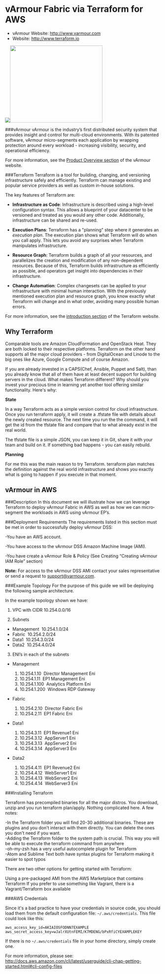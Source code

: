 vArmour Fabric via Terraform for AWS
=========

- vArmour Website: http://www.varmour.com
- Website: http://www.terraform.io

<img src="http://allegiscap.com/wp-content/uploads/2015/03/vArmour-Logo-Color1.jpg" /><img src="https://xebialabs.com/assets/files/plugins/terraform.jpg" width="300" height="250" />

###vArmour
vArmour is the industry’s first distributed security system that provides insight and control for multi-cloud environments. With its patented software, vArmour micro-segments each application by wrapping protection around every workload - increasing visibility, security, and operational efficiency.

For more information, see the [Product Overview section](https://www.varmour.com/product/overview) of the vArmour website.

###Terraform
Terraform is a tool for building, changing, and versioning infrastructure safely and efficiently. Terraform can manage existing and popular service providers as well as custom in-house solutions.

The key features of Terraform are:

- **Infrastructure as Code**: Infrastructure is described using a high-level configuration syntax. This allows a blueprint of your datacenter to be versioned and treated as you would any other code. Additionally, infrastructure can be shared and re-used.

- **Execution Plans**: Terraform has a "planning" step where it generates an *execution plan*. The execution plan shows what Terraform will do when you call apply. This lets you avoid any surprises when Terraform manipulates infrastructure.

- **Resource Graph**: Terraform builds a graph of all your resources, and parallelizes the creation and modification of any non-dependent resources. Because of this, Terraform builds infrastructure as efficiently as possible, and operators get insight into dependencies in their infrastructure.

- **Change Automation**: Complex changesets can be applied to your infrastructure with minimal human interaction. With the previously mentioned execution plan and resource graph, you know exactly what Terraform will change and in what order, avoiding many possible human errors.

For more information, see the [introduction section](http://www.terraform.io/intro) of the Terraform website.

Why Terraform
-------------------------------
Comparable tools are Amazon CloudFormation and OpenStack Heat. They are both locked to their respective platforms. Terraform on the other hand supports all the major cloud providers - from DigitalOcean and Linode to the big ones like Azure, Google Compute and of course Amazon.

If you are already invested in a CAPS(Chef, Ansible, Puppet and Salt), than you already know that all of them have at least decent support for building servers in the cloud. What makes Terraform different? Why should you invest your precious time in learning yet another tool offering similar functionality. Here's why:

**State**

In a way Terraform acts as a simple version control for cloud infrastructure. Once you run terraform apply, it will create a .tfstate file with details about the newly created resource. The next time you run the the command, it will get the id from the tfstate file and compare that to what already exist in the real world.

The tfstate file is a simple JSON, you can keep it in Git, share it with your team and build on it. If something bad happens - you can easily rebuild.

**Planning**

For me this was the main reason to try Terraform. terraform plan matches the definition against the real world infrastructure and shows you exactly what is going to happen if you execute in that moment.

vArmour in AWS
-------------------------------
###Description
In this document we will illustrate how we can leverage Terraform to deploy vArmour Fabric in AWS as well as how we can micro­segment the workloads in AWS using vArmour EP’s.

###Deployment Requirements
The requirements listed in this section must be met in order to successfully deploy vArmour DSS:

-You have an AWS account.

-You have access to the vArmour DSS Amazon Machine Image (AMI).

-You have create a vArmour Role & Policy (See Creating “Creating vArmour IAM Role” section)

**Note:**
For access to the vArmour DSS AMI contact your sales representative or send a request to support@varmour.com.

###Example Topology
For the purpose of this guide we will be deploying the following sample architecture.

In the example topology shown we have:
 
1. VPC with CIDR 10.254.0.0/16

2. Subnets
  * Management ­ 10.254.1.0/24
  * Fabric ­ 10.254.2.0/24
  * Data­1 ­ 10.254.3.0/24
  * Data­2 ­ 10.254.4.0/24 

3. ENI’s in each of the subnets 
  * Management   
    1. 10.254.1.10 ­ Director Management Eni  
    2. 10.254.1.11 ­ EP1 Management Eni   
    3. 10.254.1.100 ­ Analytics Platform Eni   
    4. 10.254.1.200 ­ Windows RDP Gateway   

  * Fabric 
    1. 10.254.2.10 ­ Director Fabric Eni 
    2. 10.254.2.11 ­ EP1 Fabric Eni

  * Data­1 
    1. 10.254.3.11 ­ EP1 Revenue1 Eni 
    2. 10.254.3.12 ­ AppServer1 Eni 
    3. 10.254.3.13 ­ AppServer2 Eni 
    4. 10.254.3.14 ­ AppServer3 Eni 

  * Data­2 
    1. 10.254.4.11 ­ EP1 Revenue2 Eni 
    2. 10.254.4.12 ­ WebServer1 Eni 
    3. 10.254.4.13 ­ WebServer2 Eni 
    4. 10.254.4.14 ­ WebServer3 Eni 

###Installing Terraform

Terraform has precompiled binaries for all the major distros. You download, unzip and you run terraform plan/apply. Nothing complicated here. A few notes:

-In the Terraform folder you will find 20-30 additional binaries. These are plugins and you don't interact with them directly. You can delete the ones you don't need if you want.  
-Adding the Terraform folder to the system path is crucial. This way you will be able to execute the terraform command from anywhere  
-oh-my-zsh has a very useful autocomplete plugin for Terraform  
-Atom and Sublime Text both have syntax plugins for Terraform making it easier to spot typos

There are two other options for getting started with Terraform:

Using a pre-packaged AMI from the AWS Marketplace that contains Terraform
If you prefer to use something like Vagrant, there is a Vagrant/Terraform box available

###AWS Credentials

Since it's a bad practice to have your credentials in source code, you should load them from the default configuration file: `~/.aws/credentials`. This file could look like this:

```[default]
aws_access_key_id=AKIAIOSFODNN7EXAMPLE
aws_secret_access_key=wJalrXUtnFEMI/K7MDENG/bPxRfiCYEXAMPLEKEY
```

If there is no `~/.aws/credentials` file in your home directory, simply create one. 

For more information, please see: http://docs.aws.amazon.com/cli/latest/userguide/cli-chap-getting-started.html#cli-config-files





